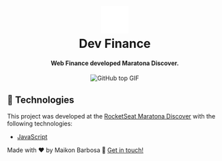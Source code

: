 <h1 align="center">
     <img alt="logo Dev Finance" src="./assets/total.svg" />
    <br>
    Dev Finance 
</h1>

<h4 align="center">
  Web Finance developed Maratona Discover.
</h4>
<p align="center">
  <img alt="GitHub top GIF" src=./GitGithub/devfinance.gif" />

  
  

## :rocket: Technologies

This project was developed at the [RocketSeat Maratona Discover](https://maratonadiscover.rocketseat.com.br/maratona/) with the following technologies:

-  [JavaScript](https://developer.mozilla.org/pt-BR/docs/Web/JavaScript)


Made with ♥ by Maikon Barbosa :wave: [Get in touch!](https://www.linkedin.com/in/maikon-barbosa-946278150/)

[liveServer]: https://marketplace.visualstudio.com/items?itemName=ritwickdey.LiveServer
[javaScript]: https://developer.mozilla.org/pt-BR/docs/Web/JavaScript
[vc]: https://code.visualstudio.com/
